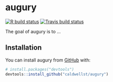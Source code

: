 
<!-- README.md is generated from README.Rmd. Please edit that file -->

# augury

<!-- badges: start -->

[![R build
status](https://github.com/caldwellst/augury/workflows/R-CMD-check/badge.svg)](https://github.com/caldwellst/augury/actions)
[![Travis build
status](https://travis-ci.com/caldwellst/augury.svg?branch=master)](https://travis-ci.com/caldwellst/augury)
<!-- badges: end -->

The goal of augury is to …

## Installation

You can install augury from
[GitHub](https://github.com/caldwellst/augury) with:

``` r
# install.packages("devtools")
devtools::install_github("caldwellst/augury")
```
